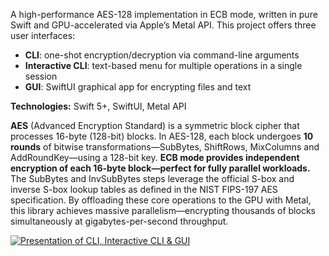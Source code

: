 A high-performance AES-128 implementation in ECB mode, written in pure Swift and GPU-accelerated via Apple’s Metal API. This project offers three user interfaces:

- **CLI**: one-shot encryption/decryption via command-line arguments  
- **Interactive CLI**: text-based menu for multiple operations in a single session  
- **GUI**: SwiftUI graphical app for encrypting files and text  

**Technologies:** Swift 5+, SwiftUI, Metal API

**AES** (Advanced Encryption Standard) is a symmetric block cipher that processes 16-byte (128-bit) blocks. In AES-128, each block undergoes **10 rounds** of bitwise transformations—SubBytes, ShiftRows, MixColumns and AddRoundKey—using a 128-bit key. **ECB mode provides independent encryption of each 16-byte block—perfect for fully parallel workloads.** The SubBytes and InvSubBytes steps leverage the official S-box and inverse S-box lookup tables as defined in the NIST FIPS-197 AES specification. By offloading these core operations to the GPU with Metal, this library achieves massive parallelism—encrypting thousands of blocks simultaneously at gigabytes-per-second throughput.  

[![Presentation of CLI, Interactive CLI & GUI](https://img.youtube.com/vi/9XbU4jck-h8/0.jpg)](https://youtu.be/9XbU4jck-h8?si=aLCBTQEzdMro7PQA)
